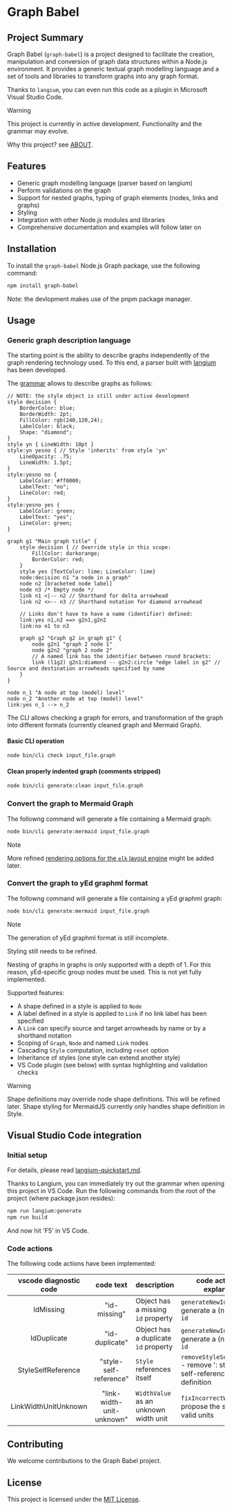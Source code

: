 # Graph Babel

## Project Summary

Graph Babel (`graph-babel`) is a project designed to facilitate the creation,
manipulation and conversion of graph data structures within a Node.js
environment. It provides a generic textual graph modelling language and
a set of tools and libraries to transform graphs into any graph format.

Thanks to `langium`, you can even run this code as a plugin in Microsoft Visual Studio Code.

> [!WARNING]
> This project is currently in active development. Functionality and the grammar may evolve.

Why this project? see [ABOUT](ABOUT.md).

## Features

- Generic graph modelling language (parser based on langium)
- Perform validations on the graph
- Support for nested graphs, typing of graph elements (nodes, links and graphs)
- Styling
- Integration with other Node.js modules and libraries
- Comprehensive documentation and examples will follow later on

## Installation

To install the `graph-babel` Node.js Graph package, use the following command:

```sh
npm install graph-babel
```

Note: the devlopment makes use of the pnpm package manager.

## Usage

### Generic graph description language

The starting point is the ability to describe graphs independently of the graph
rendering technology used. To this end, a parser built with
[langium](https://langium.org/) has been developed.

The [grammar](src/language/graph.langium) allows to describe graphs as follows:

```text
// NOTE: the style object is still under active development
style decision {
    BorderColor: blue;
    BorderWidth: 2pt;
    FillColor: rgb(240,120,24);
    LabelColor: black;
    Shape: "diamond";
}
style yn { LineWidth: 10pt }
style:yn yesno { // Style 'inherits' from style 'yn'
    LineOpacity: .75;
    LineWidth: 1.5pt;
}
style:yesno no {
    LabelColor: #ff0000;
    LabelText: "no";
    LineColor: red;
}
style:yesno yes {
    LabelColor: green;
    LabelText: "yes";
    LineColor: green;
}

graph g1 "Main graph title" {
    style decision { // Override style in this scope:
        FillColor: darkorange;
        BorderColor: red;
    }
    style yes {TextColor: lime; LineColor: lime}
    node:decision n1 "a node in a graph"
    node n2 [bracketed node label]
    node n3 /* Empty node */
    link n1 <|-- n2 // Shorthand for delta arrowhead
    link n2 <>-- n3 // Shorthand notation for diamond arrowhead

    // Links don't have to have a name (identifier) defined:
    link:yes n1,n2 ==> g2n1,g2n2
    link:no n1 to n3

    graph g2 "Graph g2 in graph g1" {
        node g2n1 "graph 2 node 1"
        node g2n2 "graph 2 node 2"
        // A named link has the identifier between round brackets:
        link (l1g2) g2n1:diamond -- g2n2:circle "edge label in g2" // Source and destination arrowheads specified by name
    }
}

node n_1 "A node at top (model) level"
node n_2 "Another node at top (model) level"
link:yes n_1 --> n_2
```

The CLI allows checking a graph for errors, and transformation of the graph into different formats
(currently cleaned graph and Mermaid Graph).

#### Basic CLI operation

```sh
node bin/cli check input_file.graph
```

#### Clean properly indented graph (comments stripped)

```sh
node bin/cli generate:clean input_file.graph
```

### Convert the graph to Mermaid Graph

The followng command will generate a file containing a Mermaid graph:

```sh
node bin/cli generate:mermaid input_file.graph
```

> [!NOTE]
> More refined [rendering options for the `elk` layout engine](https://mermaid.js.org/intro/syntax-reference.html)
> might be added later.

### Convert the graph to yEd graphml format

The followng command will generate a file containing a yEd graphml graph:

```sh
node bin/cli generate:mermaid input_file.graph
```

> [!NOTE]
> The generation of yEd graphml format is still incomplete.
>
> Styling still needs to be refined.
>
> Nesting of graphs in graphs is only supported with a depth of 1. For this reason, yEd-specific group nodes must be used.
> This is not yet fully implemented.

Supported features:

- A shape defined in a style is applied to `Node`
- A label defined in a style is applied to `Link` if no link label has been specified
- A `Link` can specify source and target arrowheads by name or by a shorthand notation
- Scoping of `Graph`, `Node` and named `Link` nodes
- Cascading `Style` computation, including `reset` option
- Inheritance of styles (one style can extend another style)
- VS Code plugin (see below) with syntax highlighting and validation checks

> [!WARNING]
> Shape definitions may override node shape definitions. This will be refined later.
> Shape styling for MermaidJS currently only handles shape definition in Style.

## Visual Studio Code integration

### Initial setup

For details, please read [langium-quickstart.md](langium-quickstart.md).

Thanks to Langium, you can immediately try out the grammar when opening this project in VS Code.
Run the following commands from the root of the project (where package.json resides):

```sh
npm run langium:generate
npm run build
```

And now hit 'F5' in VS Code.

### Code actions

The following code actions have been implemented:

| vscode diagnostic code |         code text         | description                           | code action and explanation                                                             |
| :--------------------: | :-----------------------: | ------------------------------------- | --------------------------------------------------------------------------------------- |
|       IdMissing        |       "id-missing"        | Object has a missing `ìd` property    | `generateNewId()` - generate a (new) unique `id`                                        |
|      IdDuplicate       |      "id-duplicate"       | Object has a duplicate `ìd` property  | `generateNewId()` - generate a (new) unique `id`                                        |
|   StyleSelfReference   |  "style-self-reference"   | `Style` references itself             | `removeStyleSelfReference` - remove ': styleref' from self-referencing style definition |
|  LinkWidthUnitUnknown  | "link-width-unit-unknown" | `WidthValue` as an unknown width unit | `fixIncorrectWidthUnit` - propose the selection of valid units                          |

## Contributing

We welcome contributions to the Graph Babel project.

## License

This project is licensed under the [MIT License](LICENSE).
